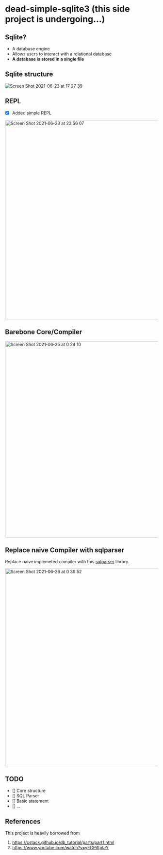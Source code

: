 # dead-simple-sqlite3 (this side project is undergoing...)


## Sqlite?
* A database engine
* Allows users to interact with a relational database
* **A database is stored in a single file**

## Sqlite structure
![Screen Shot 2021-06-23 at 17 27 39](https://user-images.githubusercontent.com/12546802/123063403-555faf00-d448-11eb-9093-6a2f90df76cf.png)

## REPL
- [x] Added simple REPL
<img width="658" alt="Screen Shot 2021-06-23 at 23 56 07" src="https://user-images.githubusercontent.com/12546802/123120883-a5a63380-d47f-11eb-83c8-796578945df6.png">

## Barebone Core/Compiler
<img width="648" alt="Screen Shot 2021-06-25 at 0 24 10" src="https://user-images.githubusercontent.com/12546802/123290024-e7041500-d54b-11eb-872f-f7054a8e1645.png">

## Replace naive Compiler with sqlparser
Replace naive implemeted compiler with this [sqlparser](https://github.com/marianogappa/sqlparser) library.

<img width="653" alt="Screen Shot 2021-06-26 at 0 39 52" src="https://user-images.githubusercontent.com/12546802/123450216-76c2c580-d617-11eb-98d7-e88b4d507f5f.png">


## TODO
- [] Core structure
- [] SQL Parser
- [] Basic statement
- [] ...
## References
This project is heavily borrowed from
1. https://cstack.github.io/db_tutorial/parts/part1.html
2. https://www.youtube.com/watch?v=yFGPiftpIJY
